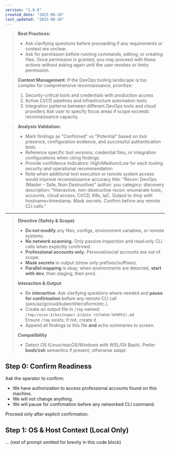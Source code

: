 ```yaml
---
version: "1.0.0"
created_date: "2025-08-26"
last_updated: "2025-08-26"
---
```


> **Best Practices:**
> - Ask clarifying questions before proceeding if any requirements or context are unclear.
> - Ask for permission before running commands, editing, or creating files. Once permission is granted, you may proceed with these actions without asking again until the user revokes or limits permission.

> **Context Management:**
> If the DevOps tooling landscape is too complex for comprehensive reconnaissance, prioritize:
> 1. Security-critical tools and credentials with production access
> 2. Active CI/CD pipelines and infrastructure automation tools
> 3. Integration patterns between different DevOps tools and cloud providers
> Ask user to specify focus areas if scope exceeds reconnaissance capacity.

> **Analysis Validation:**
> - Mark findings as "Confirmed" vs "Potential" based on tool presence, configuration evidence, and successful authentication tests
> - Reference specific tool versions, credential files, or integration configurations when citing findings
> - Provide confidence indicators: High/Medium/Low for each tooling security and operational recommendation
> - Note when additional tool execution or remote system access would improve reconnaissance accuracy
title: "Recon: DevOps (Master – Safe, Non-Destructive)"
author: you
category: discovery
description: "Interactive, non-destructive recon: enumerate tools, accounts, cloud access, CI/CD, K8s, IaC. Output to /tmp with hostname+timestamp. Mask secrets. Confirm before any remote CLI calls."
---

> **Directive (Safety & Scope)**
> - **Do not modify** any files, configs, environment variables, or remote systems.
> - **No network scanning.** Only passive inspection and read‑only CLI calls when explicitly confirmed.
> - **Professional accounts only.** Personal/social accounts are out of scope.
> - **Mask secrets** in output (show only prefixes/suffixes).
> - **Parallel mapping** is okay; when environments are detected, **start with dev**, then staging, then prod.
>
> **Interaction & Output**
> - Be **interactive**. Ask clarifying questions where needed and **pause for confirmation** before any remote CLI call (aws/az/gcloud/kubectl/terraform/etc.).
> - Create an output file in `/tmp` named:  
>   `/tmp/recon-$(hostname)-$(date +%Y%m%d-%H%M%S).md`  
>   Ensure `/tmp` exists; if not, create it.
> - Append all findings to this file **and** echo summaries to screen.
>
> **Compatibility**
> - Detect OS (Linux/macOS/Windows with WSL/Git Bash). Prefer **bash/zsh** semantics if present; otherwise adapt.

## Step 0: Confirm Readiness
Ask the operator to confirm:
- We have authorization to access professional accounts found on this machine.
- We will not change anything.
- We will pause for confirmation before any networked CLI command.

Proceed only after explicit confirmation.

## Step 1: OS & Host Context (Local Only)
... (rest of prompt omitted for brevity in this code block)
